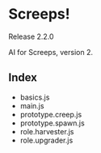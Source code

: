# Screeps!
Release 2.2.0

AI for Screeps, version 2.

## Index
- basics.js
- main.js
- prototype.creep.js
- prototype.spawn.js
- role.harvester.js
- role.upgrader.js
